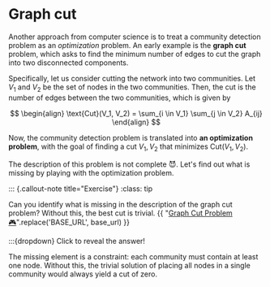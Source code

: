# Graph cut

Another approach from computer science is to treat a community detection problem as an *optimization* problem.
An early example is the **graph cut** problem, which asks to find the minimum number of edges to cut the graph into two disconnected components.

Specifically, let us consider cutting the network into two communities. Let $V_1$ and $V_2$ be the set of nodes in the two communities.
Then, the cut is the number of edges between the two communities, which is given by

$$
\begin{align}
\text{Cut}(V_1, V_2) = \sum_{i \in V_1} \sum_{j \in V_2} A_{ij}
\end{align}
$$

Now, the community detection problem is translated into **an optimization problem**, with the goal of finding a cut $V_1, V_2$ that minimizes $\text{Cut}(V_1, V_2)$.

The description of this problem is not complete 😈. Let's find out what is missing by playing with the optimization problem.

::: {.callout-note title="Exercise"}
:class: tip

Can you identify what is missing in the description of the graph cut problem? Without this, the best cut is trivial. {{ "<a href='BASE_URL/vis/community-detection/index.html?scoreType=graphcut&numCommunities=2&randomness=1&dataFile=two-cliques.json'>Graph Cut Problem 🎮</a>".replace('BASE_URL', base_url) }}

:::{dropdown} Click to reveal the answer!

The missing element is a constraint: each community must contain at least one node. Without this, the trivial solution of placing all nodes in a single community would always yield a cut of zero.
```